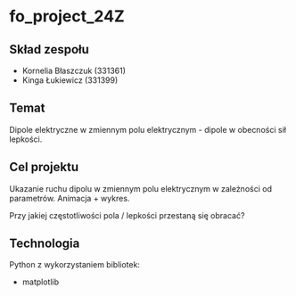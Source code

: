 # fo_project_24Z
## Skład zespołu
- Kornelia Błaszczuk (331361)
- Kinga Łukiewicz (331399)

## Temat
Dipole elektryczne w zmiennym polu elektrycznym - dipole w obecności sił lepkości.

## Cel projektu
Ukazanie ruchu dipolu w zmiennym polu elektrycznym w zależności od parametrów. Animacja + wykres.

Przy jakiej częstotliwości pola / lepkości przestaną się obracać?

## Technologia
Python z wykorzystaniem bibliotek:
- matplotlib

